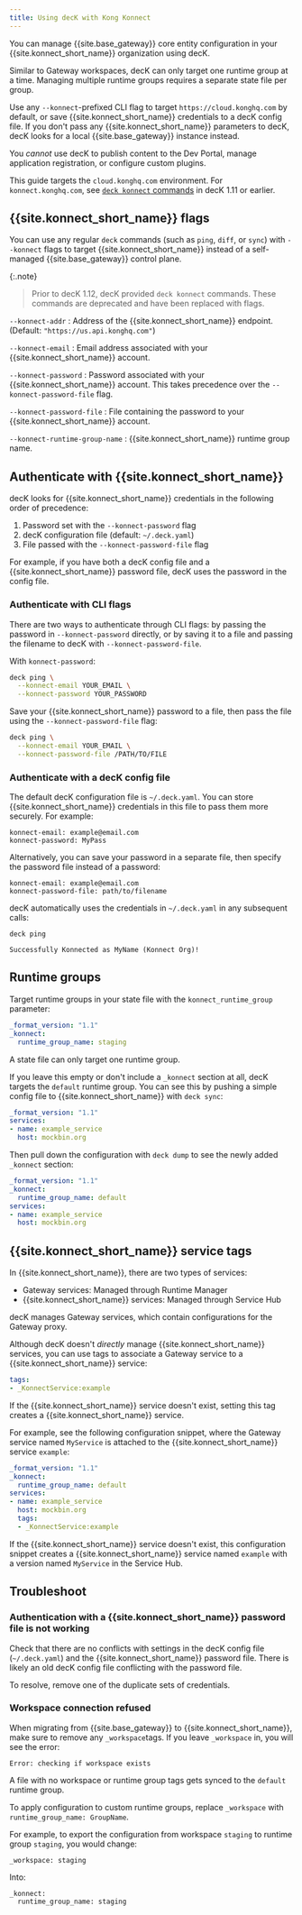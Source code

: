 ```yaml
---
title: Using decK with Kong Konnect
---
```


You can manage {{site.base_gateway}} core entity configuration in your
{{site.konnect_short_name}} organization using decK.

Similar to Gateway workspaces, decK can only target one runtime group at a
time. Managing multiple runtime groups requires a separate state file per group.

Use any `--konnect`-prefixed CLI flag to target `https://cloud.konghq.com` by
default, or save {{site.konnect_short_name}} credentials to a decK config file.
If you don't pass any {{site.konnect_short_name}} parameters
to decK, decK looks for a local {{site.base_gateway}} instance instead.

You _cannot_ use decK to publish content to the Dev Portal, manage application
registration, or configure custom plugins.

This guide targets the `cloud.konghq.com` environment. For
`konnect.konghq.com`, see [`deck konnect` commands](/deck/1.11.x/reference/deck_konnect/)
 in decK 1.11 or earlier.

## {{site.konnect_short_name}} flags

You can use any regular `deck` commands (such as `ping`, `diff`, or `sync`)
with `--konnect` flags to target {{site.konnect_short_name}}
instead of a self-managed {{site.base_gateway}} control plane.

{:.note}
> Prior to decK 1.12, decK provided `deck konnect` commands. These commands are
deprecated and have been replaced with flags.

`--konnect-addr`
:  Address of the {{site.konnect_short_name}} endpoint. (Default: `"https://us.api.konghq.com"`)

`--konnect-email`
:  Email address associated with your {{site.konnect_short_name}} account.

`--konnect-password`
:  Password associated with your {{site.konnect_short_name}} account.
This takes precedence over the `--konnect-password-file` flag.

`--konnect-password-file`
:  File containing the password to your {{site.konnect_short_name}} account.

`--konnect-runtime-group-name`
:  {{site.konnect_short_name}} runtime group name.

## Authenticate with {{site.konnect_short_name}}

decK looks for {{site.konnect_short_name}} credentials in the following order
of precedence:

1. Password set with the `--konnect-password` flag
2. decK configuration file (default: `~/.deck.yaml`)
3. File passed with the `--konnect-password-file` flag

For example, if you have both a decK config file and a {{site.konnect_short_name}}
 password file, decK uses the password in the config file.

### Authenticate with CLI flags

There are two ways to authenticate through CLI flags: by passing the password in
`--konnect-password` directly, or by saving it to a file and passing the filename
to decK with `--konnect-password-file`.

With `konnect-password`:

```sh
deck ping \
  --konnect-email YOUR_EMAIL \
  --konnect-password YOUR_PASSWORD
```

Save your {{site.konnect_short_name}} password to a file, then pass the file
using the `--konnect-password-file` flag:

```sh
deck ping \
  --konnect-email YOUR_EMAIL \
  --konnect-password-file /PATH/TO/FILE
```

### Authenticate with a decK config file

The default decK configuration file is `~/.deck.yaml`. You can store {{site.konnect_short_name}}
credentials in this file to pass them more securely. For example:

```
konnect-email: example@email.com
konnect-password: MyPass
```

Alternatively, you can save your password in a separate file, then
specify the password file instead of a password:

```
konnect-email: example@email.com
konnect-password-file: path/to/filename
```

decK automatically uses the credentials in `~/.deck.yaml` in any subsequent
calls:

```
deck ping

Successfully Konnected as MyName (Konnect Org)!
```

## Runtime groups

Target runtime groups in your state file with the `konnect_runtime_group`
parameter:

```yaml
_format_version: "1.1"
_konnect:
  runtime_group_name: staging
```

A state file can only target one runtime group.

If you leave this empty or don't include a `_konnect` section at all, decK
targets the `default` runtime group. You can see this by pushing a simple
config file to {{site.konnect_short_name}} with `deck sync`:

```yaml
_format_version: "1.1"
services:
- name: example_service
  host: mockbin.org
```

Then pull down the configuration with `deck dump` to see the newly added
`_konnect` section:

```yaml
_format_version: "1.1"
_konnect:
  runtime_group_name: default
services:
- name: example_service
  host: mockbin.org
```

## {{site.konnect_short_name}} service tags

In {{site.konnect_short_name}}, there are two types of services:
* Gateway services: Managed through Runtime Manager
* {{site.konnect_short_name}} services: Managed through Service Hub

decK manages Gateway services, which contain configurations for the Gateway
proxy.

Although decK doesn't _directly_ manage {{site.konnect_short_name}} services,
you can use tags to associate a Gateway service to a {{site.konnect_short_name}}
service:

```yaml
tags:
- _KonnectService:example
```
If the {{site.konnect_short_name}} service doesn't exist, setting this tag
creates a {{site.konnect_short_name}} service.

For example, see the following configuration snippet, where the Gateway service
named `MyService` is attached to the {{site.konnect_short_name}} service `example`:

```yaml
_format_version: "1.1"
_konnect:
  runtime_group_name: default
services:
- name: example_service
  host: mockbin.org
  tags:
  - _KonnectService:example
```

If the {{site.konnect_short_name}} service doesn't exist, this configuration
snippet creates a {{site.konnect_short_name}}
service named `example` with a version named `MyService` in the Service Hub.

## Troubleshoot

### Authentication with a {{site.konnect_short_name}} password file is not working

Check that there are no conflicts with settings in the decK config file
(`~/.deck.yaml`) and the {{site.konnect_short_name}} password file. There is
likely an old decK config file conflicting with the password file.

To resolve, remove one of the duplicate sets of credentials.

### Workspace connection refused

When migrating from {{site.base_gateway}} to {{site.konnect_short_name}},
make sure to remove any `_workspace`tags. If you leave `_workspace` in, you
will see the error:

```
Error: checking if workspace exists
```

A file with no workspace or runtime group tags gets synced to the `default`
runtime group.

To apply configuration to custom runtime groups, replace `_workspace`
with `runtime_group_name: GroupName`.

For example, to export the configuration from workspace `staging` to
runtime group `staging`, you would change:

```
_workspace: staging
```

Into:
```
_konnect:
  runtime_group_name: staging
```
